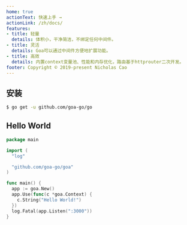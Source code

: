 ```yaml
---
home: true
actionText: 快速上手 →
actionLink: /zh/docs/
features:
- title: 轻量
  details: 体积小，干净简洁，不绑定任何中间件。
- title: 灵活
  details: Goa可以通过中间件方便地扩展功能。
- title: 高效
  details: 内置context变量池、性能和内存优化，路由基于httprouter二次开发。
footer: Copyright © 2019-present Nicholas Cao
---
```


## 安装
```bash
$ go get -u github.com/goa-go/go
```

## Hello World
```go
package main

import (
  "log"

  "github.com/goa-go/goa"
)

func main() {
  app := goa.New()
  app.Use(func(c *goa.Context) {
    c.String("Hello World!")
  })
  log.Fatal(app.Listen(":3000"))
}
```
